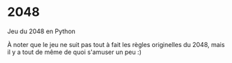 # 2048
Jeu du 2048 en Python

À noter que le jeu ne suit pas tout à fait les règles originelles du 2048, mais il y a tout de même de quoi s'amuser un peu :)
